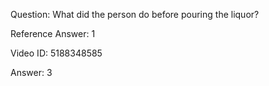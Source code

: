 Question: What did the person do before pouring the liquor?

Reference Answer: 1

Video ID: 5188348585

Answer: 3

